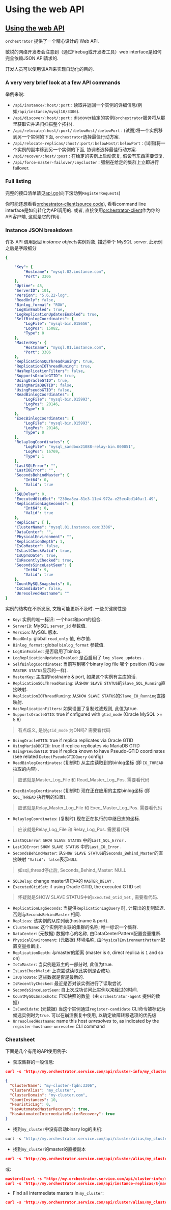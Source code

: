 # Using the web API
## [Using the web API](https://github.com/openark/orchestrator/blob/master/docs/using-the-web-api.md)
`orchestrator` 提供了一个精心设计的 Web API.

敏锐的网络开发者会注意到（通过Firebug或开发者工具）web interface是如何完全依赖JSON API请求的.

开发人员可以使用该API来实现自动化的目的.

### A very very brief look at a few API commands
举例来说:

* `/api/instance/:host/:port` : 读取并返回一个实例的详细信息(例如`/api/instance/mysql10/3306`).
* `/api/discover/:host/:port` : discover给定的实例(`orchestrator`服务将从那里获取它并递归扫描整个拓扑).
* `/api/relocate/:host/:port/:belowHost/:belowPort` : (试图)将一个实例移到另一个实例的下面, `orchestrator`选择最佳行动方案.
* `/api/relocate-replicas/:host/:port/:belowHost/:belowPort` : (试图)将一个实例的副本移到另一个实例的下面, 协调者选择最佳行动方案.
* `/api/recover/:host/:post` : 在给定的实例上启动恢复, 假设有东西需要恢复.
* `/api/force-master-failover/:mycluster` : 强制在给定的集群上立即进行failover.

### Full listing
完整的接口清单请见[api.go](https://github.com/openark/orchestrator/blob/master/go/http/api.go)(向下滚动到`RegisterRequests`)

你可能还想看看[orchestrator-client](https://github.com/Fanduzi/orchestrator-zh-doc/blob/master/Use/orchestrator-client.md)([source code](https://github.com/openark/orchestrator/blob/master/resources/bin/orchestrator-client)), 看看command line interface是如何转化为API调用的. 或者, 直接使用[orchestrator-client](https://github.com/Fanduzi/orchestrator-zh-doc/blob/master/Use/orchestrator-client.md)作为你的API客户端, 这就是它的作用.

### Instance JSON breakdown
许多 API 调用返回 *instance objects*实例对象, 描述单个 MySQL server. 此示例之后是字段细分

```yaml
{

    "Key": {
        "Hostname": "mysql.02.instance.com",
        "Port": 3306
    },
    "Uptime": 45,
    "ServerID": 101,
    "Version": "5.6.22-log",
    "ReadOnly": false,
    "Binlog_format": "ROW",
    "LogBinEnabled": true,
    "LogReplicationUpdatesEnabled": true,
    "SelfBinlogCoordinates": {
        "LogFile": "mysql-bin.015656",
        "LogPos": 15082,
        "Type": 0
    },
    "MasterKey": {
        "Hostname": "mysql.01.instance.com",
        "Port": 3306
    },
    "ReplicationSQLThreadRuning": true,
    "ReplicationIOThreadRuning": true,
    "HasReplicationFilters": false,
    "SupportsOracleGTID": true,
    "UsingOracleGTID": true,
    "UsingMariaDBGTID": false,
    "UsingPseudoGTID": false,
    "ReadBinlogCoordinates": {
        "LogFile": "mysql-bin.015993",
        "LogPos": 20146,
        "Type": 0
    },
    "ExecBinlogCoordinates": {
        "LogFile": "mysql-bin.015993",
        "LogPos": 20146,
        "Type": 0
    },
    "RelaylogCoordinates": {
        "LogFile": "mysql_sandbox21088-relay-bin.000051",
        "LogPos": 16769,
        "Type": 1
    },
    "LastSQLError": "",
    "LastIOError": "",
    "SecondsBehindMaster": {
        "Int64": 0,
        "Valid": true
    },
    "SQLDelay": 0,
    "ExecutedGtidSet": "230ea8ea-81e3-11e4-972a-e25ec4bd140a:1-49",
    "ReplicationLagSeconds": {
        "Int64": 0,
        "Valid": true
    },
    "Replicas": [ ],
    "ClusterName": "mysql.01.instance.com:3306",
    "DataCenter": "",
    "PhysicalEnvironment": "",
    "ReplicationDepth": 1,
    "IsCoMaster": false,
    "IsLastCheckValid": true,
    "IsUpToDate": true,
    "IsRecentlyChecked": true,
    "SecondsSinceLastSeen": {
        "Int64": 9,
        "Valid": true
    },
    "CountMySQLSnapshots": 0,
    "IsCandidate": false,
    "UnresolvedHostname": ""
}
```
实例的结构在不断发展, 文档可能更新不及时. 一些关键属性是:

* `Key`: 实例的唯一标识: 一个host和port的组合.
* `ServerID`:  MySQL `server_id` 参数值.
* `Version`: MySQL 版本.
* `ReadOnly`:  global `read_only` 值,  布尔值.
* `Binlog_format`:  global `binlog_format` 参数值.
* `LogBinEnabled`: 是否启用了binlog.
* `LogReplicationUpdatesEnabled`:  是否启用了 `log_slave_updates` .
* `SelfBinlogCoordinates`: 当前写到哪个binary log file 哪个 position  (和 `SHOW MASTER STATUS`显示的一样).
* `MasterKey`: 主库的hostname & port, 如果这个实例有主库的话.
* `ReplicationSQLThreadRuning`: 从`SHOW SLAVE STATUS`的`Slave_SQL_Running`直接映射.
* `ReplicationIOThreadRuning`: 从`SHOW SLAVE STATUS`的`Slave_IO_Running`直接映射.
* `HasReplicationFilters`: 如果设置了复制过滤规则, 此值为true.
* `SupportsOracleGTID`: true if cnfigured with `gtid_mode` (Oracle MySQL >= 5.6)
> 有点歧义, 是说`gtid_mode` 为ON吗? 需要看代码
* `UsingOracleGTID`: true if replica replicates via Oracle GTID
* `UsingMariaDBGTID`:  true if replica replicates via MariaDB GTID
* `UsingPseudoGTID`: true if replica known to have Pseudo-GTID coordinates (see related `DetectPseudoGTIDQuery` config)
* `ReadBinlogCoordinates`: (复制时) 从主库读取到的binlog坐标 (即 `IO_THREAD` 拉取的内容) .
> 应该就是Master\_Log\_File 和 Read\_Master\_Log\_Pos. 需要看代码
* `ExecBinlogCoordinates`: (复制时) 现在正在应用的主库binlog坐标 (即 `SQL_THREAD` 执行到的位置).
> 应该就是Relay\_Master\_Log\_File 和 Exec\_Master\_Log\_Pos. 需要看代码
* `RelaylogCoordinates`: (复制时) 现在正在执行的中继日志的坐标.
> 应该就是Relay\_Log\_File 和 Relay\_Log\_Pos. 需要看代码
* `LastSQLError`: `SHOW SLAVE STATUS` 中的`Last_SQL_Error` .
* `LastIOError`:  `SHOW SLAVE STATUS` 中的`Last_IO_Error` .
* `SecondsBehindMaster`:  从`SHOW SLAVE STATUS`的`Seconds_Behind_Master`的直接映射 `"Valid": false`表示`NULL`
> 如sql\_thread停止后, Seconds\_Behind\_Master: NULL
* `SQLDelay`: change master语句中的 `MASTER_DELAY` .
* `ExecutedGtidSet`: if using Oracle GTID, the executed GTID set
> 怀疑就是SHOW SLAVE STATUS中的`Executed_Gtid_Set` , 需要看代码.
* `ReplicationLagSeconds`: 当提供`ReplicationLagQuery` 时, 计算出的复制延迟. 否则与`SecondsBehindMaster` 相同.
* `Replicas`: 该实例的从库列表(hostname & port).
* `ClusterName`: 这个实例所关联的集群的名称; 唯一标识一个集群.
* `DataCenter`: (元数据) 数据中心的名称, 由DataCenterPattern配置变量推断.
* `PhysicalEnvironment`: (元数据) 环境名称, 由`PhysicalEnvironmentPattern`配置变量推断出.
* `ReplicationDepth`: 与master的距离 (master is `0`, direct replica is `1` and so on)
* `IsCoMaster`: 当实例是双主的一部分时, 此值为true.
* `IsLastCheckValid`: 上次尝试读取此实例是否成功.
* `IsUpToDate`: 这些数据是否是最新的.
* `IsRecentlyChecked`: 最近是否对该实例进行了读取尝试.
* `SecondsSinceLastSeen`: 自上次成功访问此实例以来经过的时间.
* `CountMySQLSnapshots`: 已知快照的数量（由 `orchestrator-agent` 提供的数据）
* `IsCandidate`: (元数据) 当这个实例通过`register-candidate` CLI命令被标记为候选实例时为`true`. 可以在崩溃恢复中使用, 以确定故障转移选项的优先级
* `UnresolvedHostname`: name this host *unresolves* to, as indicated by the `register-hostname-unresolve` CLI command

### Cheatsheet
下面是几个有用的API使用例子:

* 获取集群的一般信息:

```json
curl -s "http://my.orchestrator.service.com/api/cluster-info/my_cluster" | jq .

{
  "ClusterName": "my-cluster-fqdn:3306",
  "ClusterAlias": "my_cluster",
  "ClusterDomain": "my-cluster.com",
  "CountInstances": 10,
  "HeuristicLag": 0,
  "HasAutomatedMasterRecovery": true,
  "HasAutomatedIntermediateMasterRecovery": true
}
```
* 找到`my_cluster`中没有启动binary log的主机:

```javascript
curl -s "http://my.orchestrator.service.com/api/cluster/alias/my_cluster" | jq '.[] | select(.LogBinEnabled==false) .Key.Hostname' -r
```
* 找到`my_cluster`的master的直接副本

```json
curl -s "http://my.orchestrator.service.com/api/cluster/alias/my_cluster" | jq '.[] | select(.ReplicationDepth==1) .Key.Hostname' -r
```
或:

```json
master=$(curl -s "http://my.orchestrator.service.com/api/cluster-info/my_cluster" | jq '.ClusterName' | tr ':' '/')
curl -s "http://my.orchestrator.service.com/api/instance-replicas/${master}" | jq '.[] | .Key.Hostname' -r
```
* Find all intermediate masters in `my_cluster`:

```json
curl -s "http://my.orchestrator.service.com/api/cluster/alias/my_cluster" | jq '.[] | select(.MasterKey.Hostname!="") | select(.Replicas!=[]) .Key.Hostname'
```
